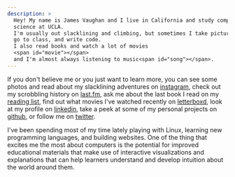 ```yaml
---
description: >
  Hey! My name is James Vaughan and I live in California and study computer
  science at UCLA.
  I'm usually out slacklining and climbing, but sometimes I take pictures,
  go to class, and write code.
  I also read books and watch a lot of movies
  <span id="movie"></span>
  and I'm almost always listening to music<span id="song"></span>.
---
```


If you don't believe me or you just want to learn more,
you can see some photos and read about my slacklining adventures on
[instagram](https://www.instagram.com/jamesontheline/),
check out my scrobbling history on
[last.fm](http://www.last.fm/user/magicjamesv),
ask me about the last book I read on my
[reading list](/reading-list),
find out what movies I've watched recently on
[letterboxd](https://letterboxd.com/jamesbvaughan/),
look at my profile on
[linkedin](https://www.linkedin.com/in/jamesbvaughan),
take a peek at some of my personal projects on
[github](https://github.com/jamesbvaughan),
or follow me on
[twitter](https://twitter.com/jamesontheline).

I've been spending most of my time lately playing with Linux,
learning new programming languages, and building websites.
One of the thing that excites me the most about computers is the potential for
improved educational materials that make use of interactive visualizations
and explanations that can help learners understand and develop intuition about
the world around them.

